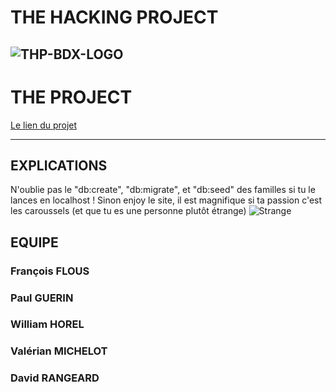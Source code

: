 # THE HACKING PROJECT
![THP-BDX-LOGO](http://image.noelshack.com/fichiers/2018/45/1/1541412703-thpbdx1.png)
---
# THE PROJECT

[Le lien du projet](https://car-ou-sel.herokuapp.com/)

---
## EXPLICATIONS

N'oublie pas le "db:create", "db:migrate", et "db:seed" des familles si tu le lances en localhost !
Sinon enjoy le site, il est magnifique si ta passion c'est les caroussels (et que tu es une personne plutôt étrange) ![Strange](https://media.giphy.com/media/4NrIV7ECIl6IG0OukS/giphy.gif)


## EQUIPE

### François FLOUS


### Paul GUERIN

### William HOREL


### Valérian MICHELOT


### David RANGEARD

